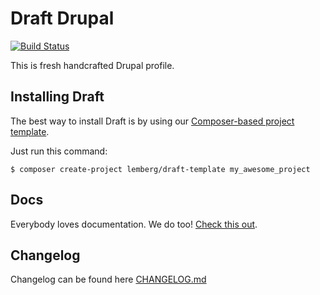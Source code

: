 # Draft Drupal

[![Build Status](https://travis-ci.org/lemberg/draft.svg?branch=1.x.x)](https://travis-ci.org/lemberg/draft)

This is fresh handcrafted Drupal profile.

## Installing Draft

The best way to install Draft is by using our [Composer-based project template](https://github.com/lemberg/draft-template).

Just run this command:

```
$ composer create-project lemberg/draft-template my_awesome_project
```

## Docs

Everybody loves documentation. We do too! [Check this out](docs).

## Changelog

Changelog can be found here [CHANGELOG.md](CHANGELOG.md)

